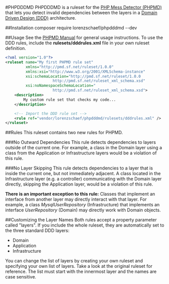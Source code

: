 #PHPDDDMD
PHPDDDMD is a ruleset for the [PHP Mess Detector (PHPMD)](https://github.com/phpmd/phpmd) 
that lets you detect invalid dependencies between the layers in a
[Domain Driven Design (DDD)](https://en.wikipedia.org/wiki/Domain-driven_design) 
architecture.

##Installation
    composer require lorenzschaef/phpdddmd --dev

##Usage
See the [PHPMD Manual](https://github.com/phpmd/phpmd#command-line-usage) 
for general usage instructions. To use the DDD rules, include
the **rulesets/dddrules.xml** file in your own ruleset definition.

```xml
<?xml version="1.0"?>
<ruleset name="My first PHPMD rule set"
         xmlns="http://pmd.sf.net/ruleset/1.0.0"
         xmlns:xsi="http://www.w3.org/2001/XMLSchema-instance"
         xsi:schemaLocation="http://pmd.sf.net/ruleset/1.0.0
                     http://pmd.sf.net/ruleset_xml_schema.xsd"
         xsi:noNamespaceSchemaLocation="
                     http://pmd.sf.net/ruleset_xml_schema.xsd">
    <description>
        My custom rule set that checks my code...
    </description>

    <!-- Import the DDD rule set -->
    <rule ref="vendor/lorenzschaef/phpdddmd/rulesets/dddrules.xml" />
</ruleset>
```

##Rules
This ruleset contains two new rules for PHPMD.

###No Outward Dependencies
This rule detects dependencies to layers outside of the current
one. For example, a class in the Domain layer using a class from 
the Application or Infrastructure layers would be a violation 
of this rule.

###No Layer Skipping
This rule detects dependencies to a layer that is inside the
current one, but not immediately adjacent. A class located in 
the Infrastructure layer (e.g. a controller) communicating with
the Domain layer directly, skipping the Application layer, would
be a violation of this rule.

**There is an important exception to this rule:** Classes that
implement an interface from another layer may directly interact
with that layer. For example, a class *MysqlUserRepository* 
(Infrastructure) that implements an interface *UserRepository* 
(Domain) may directly work with Domain objects.

##Customizing the Layer Names
Both rules accept a property parameter called "layers". If you 
include the whole ruleset, they are automatically set to the three
standard DDD layers: 
- Domain
- Application
- Infrastructure

You can change the list of layers by creating your own ruleset
and specifying your own list of layers. Take a look at the original
ruleset for reference. 
The list must start with the innermost layer and the names are
case sensitive.